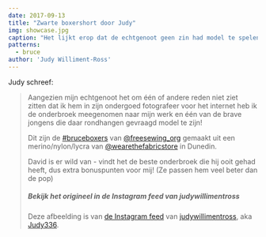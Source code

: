 ```yaml
---
date: 2017-09-13
title: "Zwarte boxershort door Judy"
img: showcase.jpg
caption: "Het lijkt erop dat de echtgenoot geen zin had model te spelen"
patterns:
  - bruce
author: 'Judy Williment-Ross'
---
```


Judy schreef:

> Aangezien mijn echtgenoot het om één of andere reden niet ziet zitten dat ik hem in zijn ondergoed fotografeer voor het internet heb ik de onderbroek meegenomen naar mijn werk en één van de brave jongens die daar rondhangen gevraagd model te zijn!
> 
> Dit zijn de [#bruceboxers](https://www.instagram.com/explore/tags/bruceboxers/) van [@freesewing_org](https://www.instagram.com/freesewing_org/) gemaakt uit een merino/nylon/lycra van [@wearethefabricstore](https://www.instagram.com/wearethefabricstore/) in Dunedin.
> 
> David is er wild van - vindt het de beste onderbroek die hij ooit gehad heeft, dus extra bonuspunten voor mij! (Ze passen hem veel beter dan de pop)
> 
> ##### Bekijk het origineel in de Instagram feed van judywillimentross
> 
> Deze afbeelding is van [de Instagram feed](https://www.instagram.com/p/BZAT_btB_dq/) van [judywillimentross](https://www.instagram.com/judywillimentross/), aka [Judy336](/users/qdzpx).